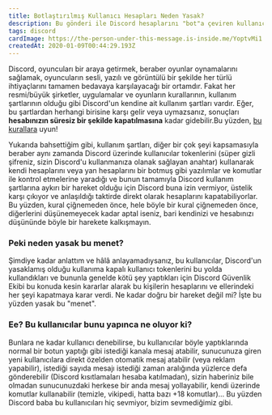 ```yaml
---
title: Botlaştırılmış Kullanıcı Hesapları Neden Yasak?
description: Bu gönderi ile Discord hesaplarını "bot"a çeviren kullanıcıların neden bunu yapmaması gerektiğini ve bunun neden yasak olduğunu öğrenebilirsiniz.
tags: discord
cardImage: https://the-person-under-this-message.is-inside.me/YoptvMi1.png
createdAt: 2020-01-09T00:44:29.193Z
---
```


Discord, oyuncuları bir araya getirmek, beraber oyunlar oynamalarını sağlamak, oyuncuların sesli, yazılı ve görüntülü bir şekilde her türlü ihtiyaçlarını tamamen bedavaya karşılayacağı bir ortamdır. Fakat her resmi/büyük şirketler, uygulamalar ve oyunların kurallarının, kullanım şartlarının olduğu gibi Discord'un kendine ait kullanım şartları vardır. Eğer, bu şartlardan herhangi birisine karşı gelir veya uymazsanız, sonuçları **hesabınızın süresiz bir şekilde kapatılmasına** kadar gidebilir.Bu yüzden, [bu kurallara](https://discord.com/terms) uyun!

Yukarıda bahsettiğim gibi, kullanım şartları, diğer bir çok şeyi kapsamasıyla beraber aynı zamanda Discord üzerinde kullanıcılar tokenlerini (süper gizli şifreniz, sizin Discord'u kullanmanıza olanak sağlayan anahtar) kullanarak kendi hesaplarını veya yan hesaplarını bir botmuş gibi yazılımlar ve komutlar ile kontrol etmelerine yaradığı ve bunun tamamıyla Discord kullanım şartlarına aykırı bir hareket olduğu için Discord buna izin vermiyor, üstelik karşı çıkıyor ve anlaşıldığı taktirde direkt olarak hesaplarını kapatabiliyorlar. Bu yüzden, kural çiğnemeden önce, hele böyle bir kural çiğnemeden önce, diğerlerini düşünemeyecek kadar aptal iseniz, bari kendinizi ve hesabınızı düşününde böyle bir harekete kalkışmayın.

### Peki neden yasak bu menet?

Şimdiye kadar anlattım ve hâlâ anlayamadıysanız, bu kullanıcılar, Discord'un yasaklamış olduğu kullanıma kapalı kullanıcı tokenlerini bu yolda kullandıkları ve bununla genelde kötü şey yaptıkları için Discord Güvenlik Ekibi bu konuda kesin kararlar alarak bu kişilerin hesaplarını ve ellerindeki her şeyi kapatmaya karar verdi. Ne kadar doğru bir hareket değil mi? İşte bu yüzden yasak bu "menet".

### Ee? Bu kullanıcılar bunu yapınca ne oluyor ki?

Bunlara ne kadar kullanıcı denebilirse, bu kullanıcılar böyle yaptıklarında normal bir botun yaptığı gibi istediği kanala mesaj atabilir, sunucunuza giren yeni kullanıcılara direkt özelden otomatik mesaj atabilir (veya reklam yapabilir), istediği sayıda mesajı istediği zaman aralığında yüzlerce defa gönderebilir (Discord kısıtlamaları hesaba katılmadan), sizin haberiniz bile olmadan sunucunuzdaki herkese bir anda mesaj yollayabilir, kendi üzerinde komutlar kullanabilir (temizle, vikipedi, hatta bazı +18 komutlar)... Bu yüzden Discord baba bu kullanıcıları hiç sevmiyor, bizim sevmediğimiz gibi.
